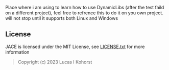 Place where i am using to learn how to use DynamicLibs (after the test faild on a different project), feel free to refrence this to do it on you own project.
will not stop until it supports both Linux and Windows

## License
JACE is licensed under the MIT License, see [LICENSE.txt](https://github.com/Hedge239/JACE/blob/Latest-Dev/LICENSE.txt) for more information
> Copyright (c) 2023 Lucas I Kohorst